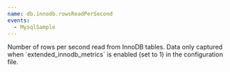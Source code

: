 ```yaml
---
name: db.innodb.rowsReadPerSecond
events:
  - MysqlSample
---
```


Number of rows per second read from InnoDB tables. Data only captured when \`extended\_innodb\_metrics\` is enabled (set to 1) in the configuration file.